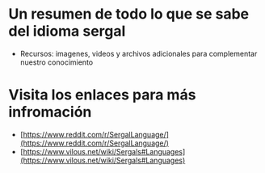 # Un resumen de todo lo que se sabe del idioma sergal
* Recursos: imagenes, videos y archivos adicionales para complementar nuestro conocimiento

# Visita los enlaces para más infromación
* [https://www.reddit.com/r/SergalLanguage/](https://www.reddit.com/r/SergalLanguage/)
* [https://www.vilous.net/wiki/Sergals#Languages](https://www.vilous.net/wiki/Sergals#Languages)
